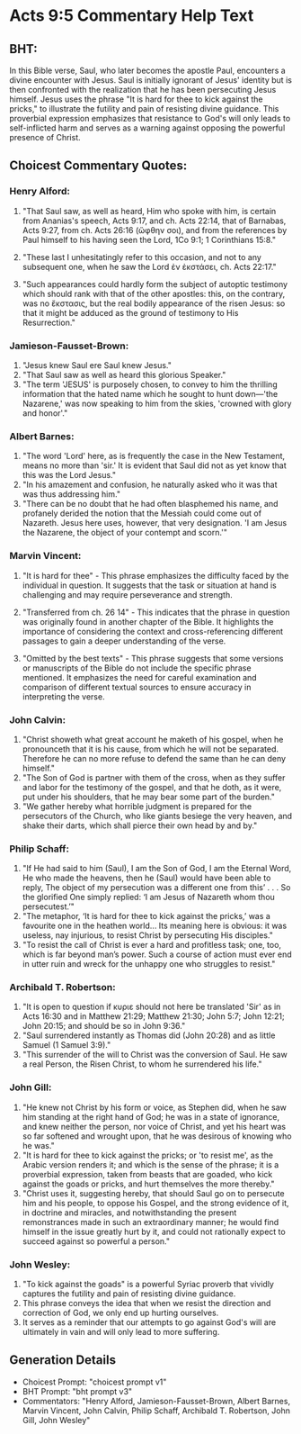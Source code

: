 # Acts 9:5 Commentary Help Text

## BHT:
In this Bible verse, Saul, who later becomes the apostle Paul, encounters a divine encounter with Jesus. Saul is initially ignorant of Jesus' identity but is then confronted with the realization that he has been persecuting Jesus himself. Jesus uses the phrase "It is hard for thee to kick against the pricks," to illustrate the futility and pain of resisting divine guidance. This proverbial expression emphasizes that resistance to God's will only leads to self-inflicted harm and serves as a warning against opposing the powerful presence of Christ.

## Choicest Commentary Quotes:
### Henry Alford:
1. "That Saul saw, as well as heard, Him who spoke with him, is certain from Ananias's speech, Acts 9:17, and ch. Acts 22:14, that of Barnabas, Acts 9:27, from ch. Acts 26:16 (ὤφθην σοι), and from the references by Paul himself to his having seen the Lord, 1Co 9:1; 1 Corinthians 15:8." 

2. "These last I unhesitatingly refer to this occasion, and not to any subsequent one, when he saw the Lord ἐν ἐκστάσει, ch. Acts 22:17."

3. "Such appearances could hardly form the subject of autoptic testimony which should rank with that of the other apostles: this, on the contrary, was no ἔκστασις, but the real bodily appearance of the risen Jesus: so that it might be adduced as the ground of testimony to His Resurrection."

### Jamieson-Fausset-Brown:
1. "Jesus knew Saul ere Saul knew Jesus."
2. "That Saul saw as well as heard this glorious Speaker."
3. "The term 'JESUS' is purposely chosen, to convey to him the thrilling information that the hated name which he sought to hunt down—'the Nazarene,' was now speaking to him from the skies, 'crowned with glory and honor'."

### Albert Barnes:
1. "The word 'Lord' here, as is frequently the case in the New Testament, means no more than 'sir.' It is evident that Saul did not as yet know that this was the Lord Jesus." 
2. "In his amazement and confusion, he naturally asked who it was that was thus addressing him." 
3. "There can be no doubt that he had often blasphemed his name, and profanely derided the notion that the Messiah could come out of Nazareth. Jesus here uses, however, that very designation. 'I am Jesus the Nazarene, the object of your contempt and scorn.'"

### Marvin Vincent:
1. "It is hard for thee" - This phrase emphasizes the difficulty faced by the individual in question. It suggests that the task or situation at hand is challenging and may require perseverance and strength.

2. "Transferred from ch. 26 14" - This indicates that the phrase in question was originally found in another chapter of the Bible. It highlights the importance of considering the context and cross-referencing different passages to gain a deeper understanding of the verse.

3. "Omitted by the best texts" - This phrase suggests that some versions or manuscripts of the Bible do not include the specific phrase mentioned. It emphasizes the need for careful examination and comparison of different textual sources to ensure accuracy in interpreting the verse.

### John Calvin:
1. "Christ showeth what great account he maketh of his gospel, when he pronounceth that it is his cause, from which he will not be separated. Therefore he can no more refuse to defend the same than he can deny himself."
2. "The Son of God is partner with them of the cross, when as they suffer and labor for the testimony of the gospel, and that he doth, as it were, put under his shoulders, that he may bear some part of the burden."
3. "We gather hereby what horrible judgment is prepared for the persecutors of the Church, who like giants besiege the very heaven, and shake their darts, which shall pierce their own head by and by."

### Philip Schaff:
1. "If He had said to him (Saul), I am the Son of God, I am the Eternal Word, He who made the heavens, then he (Saul) would have been able to reply, The object of my persecution was a different one from this’ . . . So the glorified One simply replied: ‘I am Jesus of Nazareth whom thou persecutest.’"
2. "The metaphor, ‘It is hard for thee to kick against the pricks,’ was a favourite one in the heathen world... Its meaning here is obvious: it was useless, nay injurious, to resist Christ by persecuting His disciples."
3. "To resist the call of Christ is ever a hard and profitless task; one, too, which is far beyond man’s power. Such a course of action must ever end in utter ruin and wreck for the unhappy one who struggles to resist."

### Archibald T. Robertson:
1. "It is open to question if κυριε should not here be translated 'Sir' as in Acts 16:30 and in Matthew 21:29; Matthew 21:30; John 5:7; John 12:21; John 20:15; and should be so in John 9:36."
2. "Saul surrendered instantly as Thomas did (John 20:28) and as little Samuel (1 Samuel 3:9)."
3. "This surrender of the will to Christ was the conversion of Saul. He saw a real Person, the Risen Christ, to whom he surrendered his life."

### John Gill:
1. "He knew not Christ by his form or voice, as Stephen did, when he saw him standing at the right hand of God; he was in a state of ignorance, and knew neither the person, nor voice of Christ, and yet his heart was so far softened and wrought upon, that he was desirous of knowing who he was."
2. "It is hard for thee to kick against the pricks; or 'to resist me', as the Arabic version renders it; and which is the sense of the phrase; it is a proverbial expression, taken from beasts that are goaded, who kick against the goads or pricks, and hurt themselves the more thereby."
3. "Christ uses it, suggesting hereby, that should Saul go on to persecute him and his people, to oppose his Gospel, and the strong evidence of it, in doctrine and miracles, and notwithstanding the present remonstrances made in such an extraordinary manner; he would find himself in the issue greatly hurt by it, and could not rationally expect to succeed against so powerful a person."

### John Wesley:
1. "To kick against the goads" is a powerful Syriac proverb that vividly captures the futility and pain of resisting divine guidance.
2. This phrase conveys the idea that when we resist the direction and correction of God, we only end up hurting ourselves.
3. It serves as a reminder that our attempts to go against God's will are ultimately in vain and will only lead to more suffering.


## Generation Details
- Choicest Prompt: "choicest prompt v1"
- BHT Prompt: "bht prompt v3"
- Commentators: "Henry Alford, Jamieson-Fausset-Brown, Albert Barnes, Marvin Vincent, John Calvin, Philip Schaff, Archibald T. Robertson, John Gill, John Wesley"
